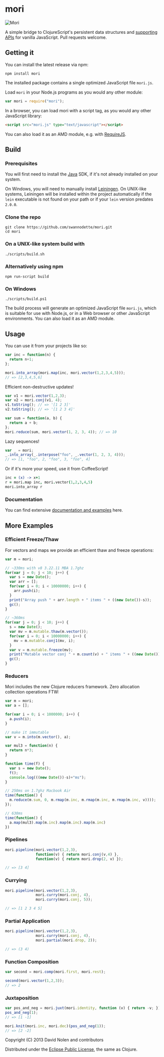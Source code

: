 # mori

<img src="http://cloud.github.com/downloads/swannodette/mori/mori.png" alt="Mori" title="Mori"/>

A simple bridge to ClojureScript's persistent data structures and [supporting APIs](http://swannodette.github.io/mori/) for vanilla JavaScript. Pull requests welcome.

## Getting it

You can install the latest release via npm:

```shell
npm install mori
```

The installed package contains a single optimized JavaScript file `mori.js`.

Load `mori` in your Node.js programs as you would any other module:

```javascript
var mori = require("mori");
```

In a browser, you can load mori with a script tag, as you would any other JavaScript library:

```html
<script src="mori.js" type="text/javascript"></script>
```

You can also load it as an AMD module, e.g. with [RequireJS](http://requirejs.org/).

## Build

### Prerequisites

You will first need to install the [Java](http://www.oracle.com/technetwork/java/javase/downloads/index.html) SDK, if it's not already installed on your system.

On Windows, you will need to manually install [Leiningen](http://github.com/technomancy/leiningen). On UNIX-like systems, Leiningen will be installed within the project automatically if the `lein` executable is not found on your path or if your `lein` version predates `2.0.0`.

### Clone the repo

```shell
git clone https://github.com/swannodette/mori.git
cd mori
```

### On a UNIX-like system build with

```shell
./scripts/build.sh
```

### Alternatively using npm

```shell
npm run-script build
```

### On Windows

```shell
./scripts/build.ps1
```

The build process will generate an optimized JavaScript file `mori.js`, which is suitable for use with Node.js, or in a Web browser or other JavaScript environments. You can also load it as an AMD module.

## Usage

You can use it from your projects like so:

```javascript
var inc = function(n) {
  return n+1;
};

mori.into_array(mori.map(inc, mori.vector(1,2,3,4,5)));
// => [2,3,4,5,6]
```

Efficient non-destructive updates!

```javascript
var v1 = mori.vector(1,2,3);
var v2 = mori.conj(v1, 4);
v1.toString(); // => '[1 2 3]'
v2.toString(); // => '[1 2 3 4]'
```

```javascript
var sum = function(a, b) {
  return a + b;
};
mori.reduce(sum, mori.vector(1, 2, 3, 4)); // => 10
```

Lazy sequences!

```javascript
var _ = mori;
_.into_array(_.interpose("foo", _.vector(1, 2, 3, 4)));
// => [1, "foo", 2, "foo", 3, "foo", 4]
```

Or if it's more your speed, use it from CoffeeScript!

```coffeescript
inc = (x) -> x+1  
r = mori.map inc, mori.vector(1,2,3,4,5)
mori.into_array r
```

### Documentation

You can find extensive [documentation and examples](http://swannodette.github.io/mori/) here.

## More Examples

### Efficient Freeze/Thaw

For vectors and maps we provide an efficient thaw and freeze
operations:

```javascript
var m = mori;

// ~330ms with v8 3.22.11 MBA 1.7ghz
for(var j = 0; j < 10; j++) {
  var s = new Date();
  var arr = [];
  for(var i = 0; i < 10000000; i++) {
    arr.push(i);
  }
  print("Array push " + arr.length + " items " + ((new Date())-s));
  gc();
}

// ~360ms
for(var j = 0; j < 10; j++) {
  s = new Date();
  var mv = m.mutable.thaw(m.vector());
  for(var i = 0; i < 10000000; i++) {
    mv = m.mutable.conj1(mv, i);
  }
  var v = m.mutable.freeze(mv);
  print("Mutable vector conj " + m.count(v) + " items " + ((new Date())-s));
  gc();
}
```

### Reducers

Mori includes the new Clojure reducers framework. Zero allocation collection operations FTW:

```javascript
var m = mori;
var a = [];

for(var i = 0; i < 1000000; i++) {
  a.push(i);
}

// make it immutable
var v = m.into(m.vector(), a);

var mul3 = function(n) {
  return n*3;
}

function time(f) {
  var s = new Date();
  f();
  console.log(((new Date())-s)+"ms");
}

// 250ms on 1.7ghz Macbook Air
time(function() {
  m.reduce(m.sum, 0, m.rmap(m.inc, m.rmap(m.inc, m.rmap(m.inc, v))));
});

// 630ms
time(function() {
  a.map(mul3).map(m.inc).map(m.inc).map(m.inc)
})
```

### Pipelines

```javascript
mori.pipeline(mori.vector(1,2,3),
              function(v) { return mori.conj(v,4) },
              function(v) { return mori.drop(2, v) });

// => [3 4]
```

### Currying

```javascript
mori.pipeline(mori.vector(1,2,3),
              mori.curry(mori.conj, 4),
              mori.curry(mori.conj, 5));

// => [1 2 3 4 5]
```

### Partial Application

```javascript
mori.pipeline(mori.vector(1,2,3),
              mori.curry(mori.conj, 4),
              mori.partial(mori.drop, 2));

// => (3 4)
```

### Function Composition

```javascript
var second = mori.comp(mori.first, mori.rest);

second(mori.vector(1,2,3));
// => 2
```

### Juxtaposition

```javascript
var pos_and_neg = mori.juxt(mori.identity, function (v) { return -v; });
pos_and_neg(1);
// => [1 -1]

mori.knit(mori.inc, mori.dec)(pos_and_neg(1));
// => [2 -2]
```


Copyright (C) 2013 David Nolen and contributors

Distributed under the [Eclipse Public License](https://raw.github.com/swannodette/mori/master/epl-v10.html), the same as Clojure.
